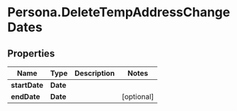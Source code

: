 # Persona.DeleteTempAddressChangeDates

## Properties

Name | Type | Description | Notes
------------ | ------------- | ------------- | -------------
**startDate** | **Date** |  | 
**endDate** | **Date** |  | [optional] 


